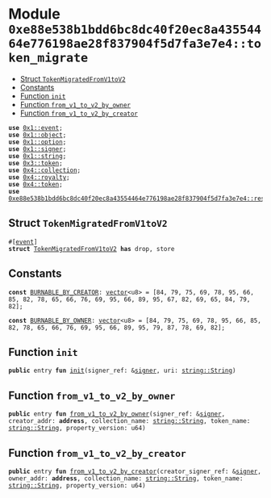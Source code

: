 
<a id="0xe88e538b1bdd6bc8dc40f20ec8a43554464e776198ae28f837904f5d7fa3e7e4_token_migrate"></a>

# Module `0xe88e538b1bdd6bc8dc40f20ec8a43554464e776198ae28f837904f5d7fa3e7e4::token_migrate`



-  [Struct `TokenMigratedFromV1toV2`](#0xe88e538b1bdd6bc8dc40f20ec8a43554464e776198ae28f837904f5d7fa3e7e4_token_migrate_TokenMigratedFromV1toV2)
-  [Constants](#@Constants_0)
-  [Function `init`](#0xe88e538b1bdd6bc8dc40f20ec8a43554464e776198ae28f837904f5d7fa3e7e4_token_migrate_init)
-  [Function `from_v1_to_v2_by_owner`](#0xe88e538b1bdd6bc8dc40f20ec8a43554464e776198ae28f837904f5d7fa3e7e4_token_migrate_from_v1_to_v2_by_owner)
-  [Function `from_v1_to_v2_by_creator`](#0xe88e538b1bdd6bc8dc40f20ec8a43554464e776198ae28f837904f5d7fa3e7e4_token_migrate_from_v1_to_v2_by_creator)


<pre><code><b>use</b> <a href="">0x1::event</a>;
<b>use</b> <a href="">0x1::object</a>;
<b>use</b> <a href="">0x1::option</a>;
<b>use</b> <a href="">0x1::signer</a>;
<b>use</b> <a href="">0x1::string</a>;
<b>use</b> <a href="">0x3::token</a>;
<b>use</b> <a href="">0x4::collection</a>;
<b>use</b> <a href="">0x4::royalty</a>;
<b>use</b> <a href="">0x4::token</a>;
<b>use</b> <a href="resource_manager.md#0xe88e538b1bdd6bc8dc40f20ec8a43554464e776198ae28f837904f5d7fa3e7e4_resource_manager">0xe88e538b1bdd6bc8dc40f20ec8a43554464e776198ae28f837904f5d7fa3e7e4::resource_manager</a>;
</code></pre>



<a id="0xe88e538b1bdd6bc8dc40f20ec8a43554464e776198ae28f837904f5d7fa3e7e4_token_migrate_TokenMigratedFromV1toV2"></a>

## Struct `TokenMigratedFromV1toV2`



<pre><code>#[<a href="">event</a>]
<b>struct</b> <a href="token_migrate.md#0xe88e538b1bdd6bc8dc40f20ec8a43554464e776198ae28f837904f5d7fa3e7e4_token_migrate_TokenMigratedFromV1toV2">TokenMigratedFromV1toV2</a> <b>has</b> drop, store
</code></pre>



<a id="@Constants_0"></a>

## Constants


<a id="0xe88e538b1bdd6bc8dc40f20ec8a43554464e776198ae28f837904f5d7fa3e7e4_token_migrate_BURNABLE_BY_CREATOR"></a>



<pre><code><b>const</b> <a href="token_migrate.md#0xe88e538b1bdd6bc8dc40f20ec8a43554464e776198ae28f837904f5d7fa3e7e4_token_migrate_BURNABLE_BY_CREATOR">BURNABLE_BY_CREATOR</a>: <a href="">vector</a>&lt;u8&gt; = [84, 79, 75, 69, 78, 95, 66, 85, 82, 78, 65, 66, 76, 69, 95, 66, 89, 95, 67, 82, 69, 65, 84, 79, 82];
</code></pre>



<a id="0xe88e538b1bdd6bc8dc40f20ec8a43554464e776198ae28f837904f5d7fa3e7e4_token_migrate_BURNABLE_BY_OWNER"></a>



<pre><code><b>const</b> <a href="token_migrate.md#0xe88e538b1bdd6bc8dc40f20ec8a43554464e776198ae28f837904f5d7fa3e7e4_token_migrate_BURNABLE_BY_OWNER">BURNABLE_BY_OWNER</a>: <a href="">vector</a>&lt;u8&gt; = [84, 79, 75, 69, 78, 95, 66, 85, 82, 78, 65, 66, 76, 69, 95, 66, 89, 95, 79, 87, 78, 69, 82];
</code></pre>



<a id="0xe88e538b1bdd6bc8dc40f20ec8a43554464e776198ae28f837904f5d7fa3e7e4_token_migrate_init"></a>

## Function `init`



<pre><code><b>public</b> entry <b>fun</b> <a href="token_migrate.md#0xe88e538b1bdd6bc8dc40f20ec8a43554464e776198ae28f837904f5d7fa3e7e4_token_migrate_init">init</a>(signer_ref: &<a href="">signer</a>, uri: <a href="_String">string::String</a>)
</code></pre>



<a id="0xe88e538b1bdd6bc8dc40f20ec8a43554464e776198ae28f837904f5d7fa3e7e4_token_migrate_from_v1_to_v2_by_owner"></a>

## Function `from_v1_to_v2_by_owner`



<pre><code><b>public</b> entry <b>fun</b> <a href="token_migrate.md#0xe88e538b1bdd6bc8dc40f20ec8a43554464e776198ae28f837904f5d7fa3e7e4_token_migrate_from_v1_to_v2_by_owner">from_v1_to_v2_by_owner</a>(signer_ref: &<a href="">signer</a>, creator_addr: <b>address</b>, collection_name: <a href="_String">string::String</a>, token_name: <a href="_String">string::String</a>, property_version: u64)
</code></pre>



<a id="0xe88e538b1bdd6bc8dc40f20ec8a43554464e776198ae28f837904f5d7fa3e7e4_token_migrate_from_v1_to_v2_by_creator"></a>

## Function `from_v1_to_v2_by_creator`



<pre><code><b>public</b> entry <b>fun</b> <a href="token_migrate.md#0xe88e538b1bdd6bc8dc40f20ec8a43554464e776198ae28f837904f5d7fa3e7e4_token_migrate_from_v1_to_v2_by_creator">from_v1_to_v2_by_creator</a>(creator_signer_ref: &<a href="">signer</a>, owner_addr: <b>address</b>, collection_name: <a href="_String">string::String</a>, token_name: <a href="_String">string::String</a>, property_version: u64)
</code></pre>
